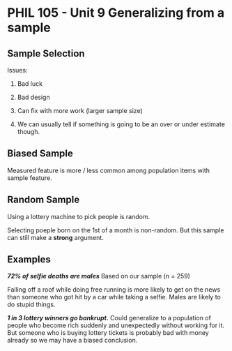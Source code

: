 # PHIL 105 - Unit 9 Generalizing from a sample

## Sample Selection

Issues:
1. Bad luck
2. Bad design

1. Can fix with more work (larger sample size)

2. We can usually tell if something is going to be an over or under estimate though.

## Biased Sample
Measured feature is more / less common among population items with sample feature.

## Random Sample
Using a lottery machine to pick people is random.

Selecting poeple born on the 1st of a month is non-random.
But this sample can still make a **strong** argument.

## Examples
***72% of selfie deaths are males***
Based on our sample (n = 259)

Falling off a roof while doing free running is more likely to get on the news than someone who got hit by a car while taking a selfie.
Males are likely to do stupid things.

***1 in 3 lottery winners go bankrupt.***
Could generalize to a population of people who become rich suddenly and unexpectedly without working for it.
But someone who is buying lottery tickets is probably bad with money already so we may have a biased conclusion.
